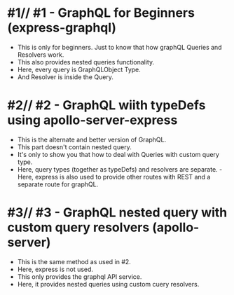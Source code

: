 # #1// #1 - GraphQL for Beginners (express-graphql)

- This is only for beginners. Just to know that how graphQL Queries and Resolvers work.
- This also provides nested queries functionality.
- Here, every query is GraphQLObject Type.
- And Resolver is inside the Query.

# #2// #2 - GraphQL wiith typeDefs using apollo-server-express

- This is the alternate and better version of GraphQL.
- This part doesn't contain nested query.
- It's only to show you that how to deal with Queries with custom query type.
- Here, query types (together as typeDefs) and resolvers are separate.
  -Here, express is also used to provide other routes with REST and a separate route for graphQL.

# #3// #3 - GraphQL nested query with custom query resolvers (apollo-server)

- This is the same method as used in #2.
- Here, express is not used.
- This only provides the graphql API service.
- Here, it provides nested queries using custom cuery resolvers.
